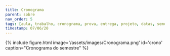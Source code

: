 ```yaml
---
title: Cronograma
parent: sobre
nav_order: 5
tags: [aula, trabalho, cronograma, prova, entrega, projeto, datas, semestre]
timestamp: 07/06/20
---
```


<div class="w-100">
{% include figure.html image='/assets/images/Cronograma.png' id='crono' caption="Cronograma do semestre" %}
</div>
